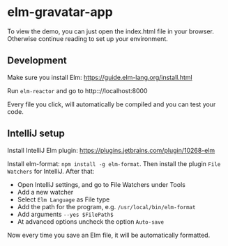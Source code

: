 # elm-gravatar-app

To view the demo, you can just open the index.html file in your browser. 
Otherwise continue reading to set up your environment.

## Development

Make sure you install Elm: https://guide.elm-lang.org/install.html

Run `elm-reactor` and go to http:://localhost:8000

Every file you click, will automatically be compiled and you can test your code.

## IntelliJ setup
Install IntelliJ Elm plugin: https://plugins.jetbrains.com/plugin/10268-elm

Install elm-format: `npm install -g elm-format`. Then install the plugin `File Watchers` for IntelliJ. After that:
- Open IntelliJ settings, and go to File Watchers under Tools
- Add a new watcher
- Select `Elm Language` as File type
- Add the path for the program, e.g. `/usr/local/bin/elm-format`
- Add arguments `--yes $FilePath$`
- At advanced options uncheck the option `Auto-save`

Now every time you save an Elm file, it will be automatically formatted.